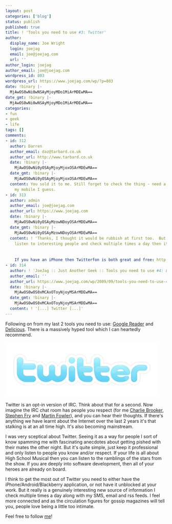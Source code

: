 ```yaml
---
layout: post
categories: ['blog']
status: publish
published: true
title: ! 'Tools you need to use #3: Twitter'
author:
  display_name: Joe Wright
  login: joejag
  email: joe@joejag.com
  url: ''
author_login: joejag
author_email: joe@joejag.com
wordpress_id: 803
wordpress_url: https://www.joejag.com/wp/?p=803
date: !binary |-
  MjAwOS0wNi0wNSAyMjoyMDo1MiArMDEwMA==
date_gmt: !binary |-
  MjAwOS0wNi0wNSAyMjoyMDo1MiArMDEwMA==
categories:
- fun
- geek
- life
tags: []
comments:
- id: 312
  author: Darren
  author_email: daz@tarbard.co.uk
  author_url: http://www.tarbard.co.uk
  date: !binary |-
    MjAwOS0wNi0yOSAyMjoyMjoxOSArMDEwMA==
  date_gmt: !binary |-
    MjAwOS0wNi0yOSAyMjoyMjoxOSArMDEwMA==
  content: You sold it to me. Still forget to check the thing - need a client for
    my mobile I guess.
- id: 313
  author: admin
  author_email: joe@joejag.com
  author_url: https://www.joejag.com
  date: !binary |-
    MjAwOS0wNi0yOSAyMzowNDoyOSArMDEwMA==
  date_gmt: !binary |-
    MjAwOS0wNi0yOSAyMzowNDoyOSArMDEwMA==
  content: ! 'Thanks, I thought it would be rubbish at first too.  But if you only
    listen to interesting people and check multiple times a day then it''s very rewarding.


    If you have an iPhone then Twitterfon is both great and free: http://twitterfon.net/'
- id: 314
  author: ! 'JoeJag :: Just Another Geek :: Tools you need to use #4: Launchy'
  author_email: ''
  author_url: https://www.joejag.com/wp/2009/09/tools-you-need-to-use-4-launchy/
  date: !binary |-
    MjAwOS0wOS0xMCAxOToyNjoyMSArMDEwMA==
  date_gmt: !binary |-
    MjAwOS0wOS0xMCAxOToyNjoyMSArMDEwMA==
  content: ! '[...] Twitter [...]'
---
```


<p>Following on from my last 2 tools you need to use: <a href="https://www.joejag.com/wp/?p=518">Google Reader</a> and <a href="https://www.joejag.com/wp/?p=558">Delicious</a>.  There is a massively hyped tool which I can heartedly recommend.</p>
<p><img src="/images/2009/twitter.jpg" / height="170" width="475"></p>
<p>Twitter is an opt-in version of IRC.  Think about that for a second.  Now imagine the IRC chat room has people you respect (for me <a href="http://twitter.com/charltonbrooker">Charlie Brooker</a>, <a href="http://twitter.com/stephenFRY">Stephen Fry</a> and <a href="http://twitter.com/martinfowler">Martin Fowler</a>), and you can hear their thoughts.  If there's anything we have learnt about the Internet over the last 2 years it's that stalking is at an all time high.  It's also becoming mainstream.</p>
<p>I was very sceptical about Twitter.  Seeing it as a way for people I sort of know spamming me with fascinating anecdotes about getting pished with their mates the other night.  But it's quite simple, just keep it professional and only listen to people you know and/or respect.  If your life is all about High School Musical then you can listen to the ramblings of the stars from the show.  If you are deeply into software development, then all of your heroes are already on board.</p>
<p>I think to get the most out of Twitter you need to either have the iPhone/Android/Blackberry application, or not have it unblocked at your work.  But it really is a genuinely interesting new source of information I check multiple times a day along with my SMS, email and rss feeds.  I feel more connected and as the circulation figures for gossip magazines will tell you, people love being a little too intimate.</p>
<p>Feel free to follow <a href="http://twitter.com/tehjoejag">me</a>!</p>
